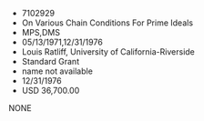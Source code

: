 * 7102929
* On Various Chain Conditions For Prime Ideals
* MPS,DMS
* 05/13/1971,12/31/1976
* Louis Ratliff, University of California-Riverside
* Standard Grant
*   name not available
* 12/31/1976
* USD 36,700.00

NONE